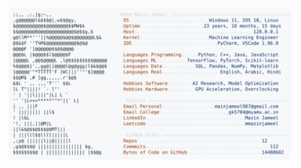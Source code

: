 <picture>
  <source srcset="https://raw.githubusercontent.com/mmazinjameel/mmazinjameel/main/dark_mode.svg?v=1758370664" media="(prefers-color-scheme: dark)">
  <img src="https://raw.githubusercontent.com/mmazinjameel/mmazinjameel/main/light_mode.svg?v=1758370664">
</picture>
